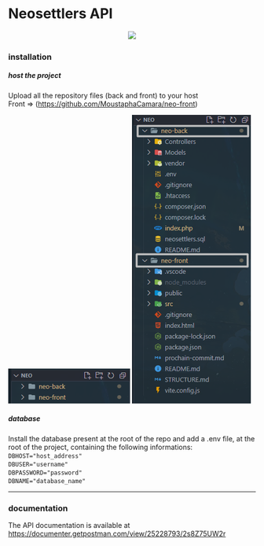 
# Neosettlers API 
<div align="center">
<img  src="https://cdn-icons-png.flaticon.com/512/1146/1146343.png" width="100px">
</div>

### installation
##### host the project
Upload all the repository files (back and front) to your host</br>
Front => (https://github.com/MoustaphaCamara/neo-front)

<img src="/src/img/image1.png">
<img src="/src/img/image2.png">

##### database
Install the database present at the root of the repo and add a .env file, at the root of the project,  containing the following informations:
`DBHOST="host_address"`
</br>
`DBUSER="username"`
</br>
`DBPASSWORD="password"`
</br>
`DBNAME="database_name"`

---
### documentation
The API documentation is available at https://documenter.getpostman.com/view/25228793/2s8Z75UW2r


